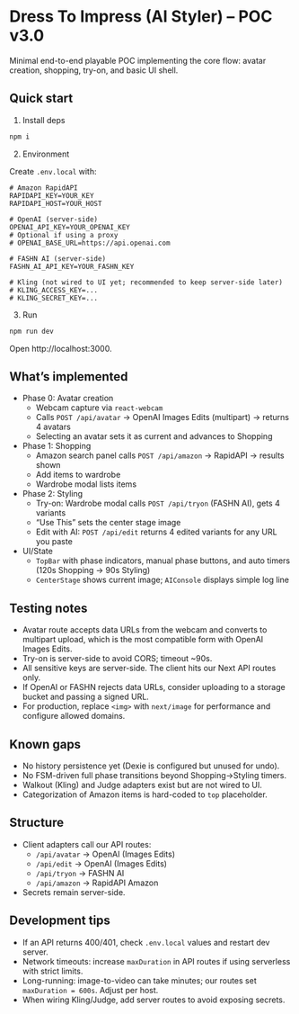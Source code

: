 # Dress To Impress (AI Styler) – POC v3.0

Minimal end-to-end playable POC implementing the core flow: avatar creation, shopping, try-on, and basic UI shell.

## Quick start

1) Install deps

```bash
npm i
```

2) Environment

Create `.env.local` with:

```
# Amazon RapidAPI
RAPIDAPI_KEY=YOUR_KEY
RAPIDAPI_HOST=YOUR_HOST

# OpenAI (server-side)
OPENAI_API_KEY=YOUR_OPENAI_KEY
# Optional if using a proxy
# OPENAI_BASE_URL=https://api.openai.com

# FASHN AI (server-side)
FASHN_AI_API_KEY=YOUR_FASHN_KEY

# Kling (not wired to UI yet; recommended to keep server-side later)
# KLING_ACCESS_KEY=...
# KLING_SECRET_KEY=...
```

3) Run

```bash
npm run dev
```

Open http://localhost:3000.

## What’s implemented

- Phase 0: Avatar creation
  - Webcam capture via `react-webcam`
  - Calls `POST /api/avatar` → OpenAI Images Edits (multipart) → returns 4 avatars
  - Selecting an avatar sets it as current and advances to Shopping
- Phase 1: Shopping
  - Amazon search panel calls `POST /api/amazon` → RapidAPI → results shown
  - Add items to wardrobe
  - Wardrobe modal lists items
- Phase 2: Styling
  - Try-on: Wardrobe modal calls `POST /api/tryon` (FASHN AI), gets 4 variants
  - “Use This” sets the center stage image
  - Edit with AI: `POST /api/edit` returns 4 edited variants for any URL you paste
- UI/State
  - `TopBar` with phase indicators, manual phase buttons, and auto timers (120s Shopping → 90s Styling)
  - `CenterStage` shows current image; `AIConsole` displays simple log line

## Testing notes

- Avatar route accepts data URLs from the webcam and converts to multipart upload, which is the most compatible form with OpenAI Images Edits.
- Try-on is server-side to avoid CORS; timeout ~90s.
- All sensitive keys are server-side. The client hits our Next API routes only.
- If OpenAI or FASHN rejects data URLs, consider uploading to a storage bucket and passing a signed URL.
- For production, replace `<img>` with `next/image` for performance and configure allowed domains.

## Known gaps

- No history persistence yet (Dexie is configured but unused for undo).
- No FSM-driven full phase transitions beyond Shopping→Styling timers.
- Walkout (Kling) and Judge adapters exist but are not wired to UI.
- Categorization of Amazon items is hard-coded to `top` placeholder.

## Structure

- Client adapters call our API routes:
  - `/api/avatar` → OpenAI (Images Edits)
  - `/api/edit` → OpenAI (Images Edits)
  - `/api/tryon` → FASHN AI
  - `/api/amazon` → RapidAPI Amazon
- Secrets remain server-side.

## Development tips

- If an API returns 400/401, check `.env.local` values and restart dev server.
- Network timeouts: increase `maxDuration` in API routes if using serverless with strict limits.
- Long-running: image-to-video can take minutes; our routes set `maxDuration = 600s`. Adjust per host.
- When wiring Kling/Judge, add server routes to avoid exposing secrets.
